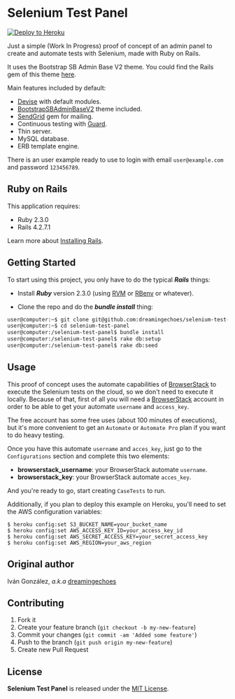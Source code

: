 Selenium Test Panel
===================

[![Deploy to Heroku](https://www.herokucdn.com/deploy/button.png)](https://heroku.com/deploy)

Just a simple (Work In Progress) proof of concept of an admin panel to create and automate tests with Selenium, made with Ruby on Rails.

It uses the Bootstrap SB Admin Base V2 theme. You could find the Rails gem of this theme [here](https://github.com/dreamingechoes/bootstrap_sb_admin_base_v2).

Main features included by default:

- [Devise](https://github.com/plataformatec/devise) with default modules.
- [BootstrapSBAdminBaseV2](https://github.com/dreamingechoes/bootstrap_sb_admin_base_v2) theme included.
- [SendGrid](https://github.com/stephenb/sendgrid) gem for mailing.
- Continuous testing with [Guard](https://github.com/guard/guard).
- Thin server.
- MySQL database.
- ERB template engine.

There is an user example ready to use to login with email `user@example.com` and password `123456789`.

Ruby on Rails
-------------

This application requires:

- Ruby 2.3.0
- Rails 4.2.7.1

Learn more about [Installing Rails](http://railsapps.github.io/installing-rails.html).

Getting Started
---------------

To start using this project, you only have to do the typical ***Rails*** things:

* Install ***Ruby*** version 2.3.0 (using [RVM](https://github.com/rvm/rvm) or [RBenv](https://github.com/sstephenson/rbenv) or whatever).

* Clone the repo and do the ***bundle install*** thing:

```sh
user@computer:~$ git clone git@github.com:dreamingechoes/selenium-test-panel.git selenium-test-panel
user@computer:~$ cd selenium-test-panel
user@computer:/selenium-test-panel$ bundle install
user@computer:/selenium-test-panel$ rake db:setup
user@computer:/selenium-test-panel$ rake db:seed
```

Usage
-----

This proof of concept uses the automate capabilities of [BrowserStack](https://www.browserstack.com) to execute the Selenium tests on the cloud, so we don't need to execute it locally. Because of that, first of all you will need a [BrowserStack](https://www.browserstack.com/users/sign_up) account in order to be able to get your automate `username` and `access_key`.

The free account has some free uses (about 100 minutes of executions), but it's more convenient to get an `Automate` or `Automate Pro` plan if you want to do heavy testing.

Once you have this  automate `username` and `acces_key`, just go to the `Configurations` section and complete this two elements:

* **browserstack_username**: your BrowserStack automate `username`.
* **browserstack_key**: your BrowserStack automate `acces_key`.

And you're ready to go, start creating `CaseTests` to run.

Additionally, if you plan to deploy this example on Heroku, you'll need to set the AWS configuration variables:

```
$ heroku config:set S3_BUCKET_NAME=your_bucket_name
$ heroku config:set AWS_ACCESS_KEY_ID=your_access_key_id
$ heroku config:set AWS_SECRET_ACCESS_KEY=your_secret_access_key
$ heroku config:set AWS_REGION=your_aws_region
```

Original author
---------------

Iván González, *a.k.a* [dreamingechoes](https://github.com/dreamingechoes)

Contributing
------------

1. Fork it
2. Create your feature branch (`git checkout -b my-new-feature`)
3. Commit your changes (`git commit -am 'Added some feature'`)
4. Push to the branch (`git push origin my-new-feature`)
5. Create new Pull Request

License
-------

**Selenium Test Panel** is released under the [MIT License](http://www.opensource.org/licenses/MIT).
